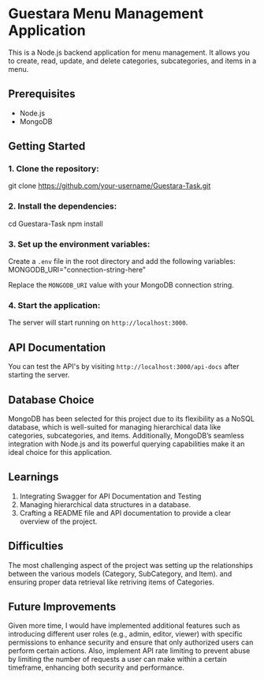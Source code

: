 # Guestara Menu Management Application

This is a Node.js backend application for menu management. It allows you to create, read, update, and delete categories, subcategories, and items in a menu.

## Prerequisites

- Node.js 
- MongoDB 

## Getting Started

### 1. Clone the repository:

git clone https://github.com/your-username/Guestara-Task.git

### 2. Install the dependencies:

cd Guestara-Task
npm install

### 3. Set up the environment variables:

Create a `.env` file in the root directory and add the following variables:  
MONGODB_URI="connection-string-here"

Replace the `MONGODB_URI` value with your MongoDB connection string.

### 4. Start the application:

The server will start running on `http://localhost:3000`.

## API Documentation

You can test the API's by visiting `http://localhost:3000/api-docs` after starting the server.

## Database Choice

MongoDB has been selected for this project due to its flexibility as a NoSQL database, which is well-suited for managing hierarchical data like categories, subcategories, and items. Additionally, MongoDB’s seamless integration with Node.js and its powerful querying capabilities make it an ideal choice for this application.


## Learnings

1. Integrating Swagger for API Documentation and Testing
2. Managing hierarchical data structures in a database.
3. Crafting a README file and API documentation to provide a clear overview of the project.

## Difficulties
The most challenging aspect of the project was setting up the relationships between the various models (Category, SubCategory, and Item).  and ensuring proper data retrieval like retriving items of Categories.

## Future Improvements

Given more time, I would have implemented additional features such as introducing different user roles (e.g., admin, editor, viewer) with specific permissions to enhance security and ensure that only authorized users can perform certain actions.
Also, implement API rate limiting to prevent abuse by limiting the number of requests a user can make within a certain timeframe, enhancing both security and performance.




